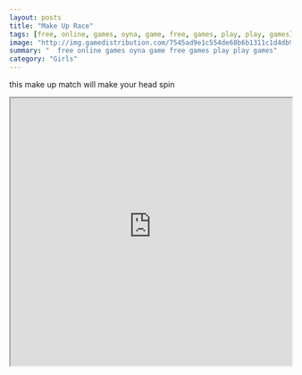 ```yaml
---
layout: posts
title: "Make Up Race"
tags: [free, online, games, oyna, game, free, games, play, play, games]
image: "http://img.gamedistribution.com/7545ad9e1c554de68b6b1311c1d4db96.jpg"
summary: "  free online games oyna game free games play play games"
category: "Girls"
---
```


this make up match will make your head spin

<iframe width="100%" height="480px;" src="http://flash.gamedistribution.com?game=7545ad9e1c554de68b6b1311c1d4db96"></iframe>